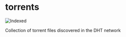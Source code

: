 torrents 
========
![Indexed](https://img.shields.io/badge/indexed-146561-blue)

Collection of torrent files discovered in the DHT network

